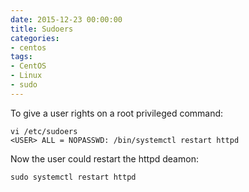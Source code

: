 ```yaml
--- 
date: 2015-12-23 00:00:00
title: Sudoers
categories: 
- centos
tags: 
- CentOS
- Linux
- sudo
---
```


To give a user rights on a root privileged command:
    
    vi /etc/sudoers
    <USER> ALL = NOPASSWD: /bin/systemctl restart httpd

Now the user could restart the httpd deamon:

    sudo systemctl restart httpd
